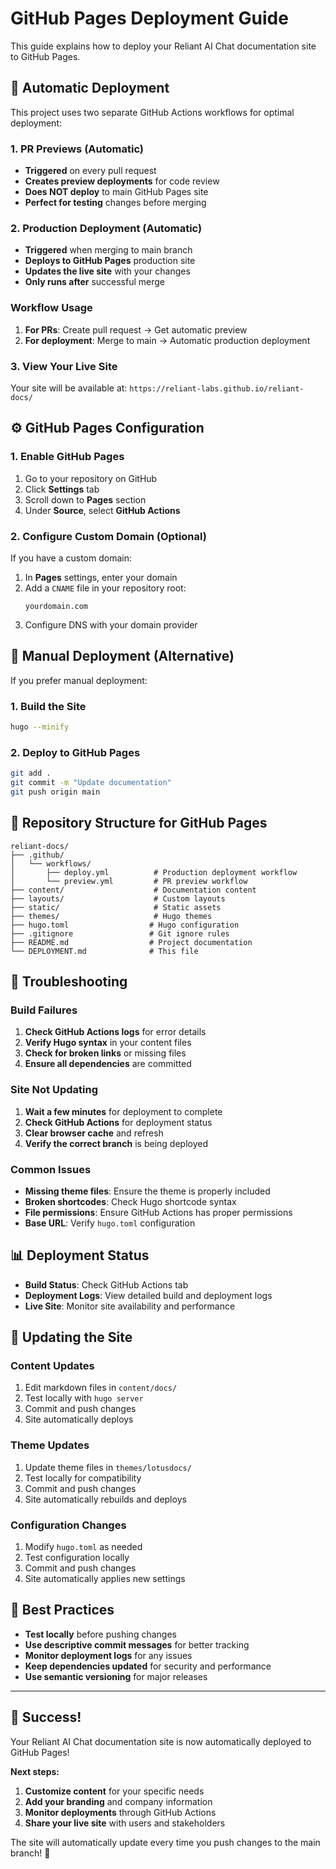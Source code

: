 # GitHub Pages Deployment Guide

This guide explains how to deploy your Reliant AI Chat documentation site to GitHub Pages.

## 🚀 Automatic Deployment

This project uses two separate GitHub Actions workflows for optimal deployment:

### 1. PR Previews (Automatic)
- **Triggered** on every pull request
- **Creates preview deployments** for code review
- **Does NOT deploy** to main GitHub Pages site
- **Perfect for testing** changes before merging

### 2. Production Deployment (Automatic)
- **Triggered** when merging to main branch
- **Deploys to GitHub Pages** production site
- **Updates the live site** with your changes
- **Only runs after** successful merge

### Workflow Usage

1. **For PRs**: Create pull request → Get automatic preview
2. **For deployment**: Merge to main → Automatic production deployment

### 3. View Your Live Site

Your site will be available at:
`https://reliant-labs.github.io/reliant-docs/`

## ⚙️ GitHub Pages Configuration

### 1. Enable GitHub Pages

1. Go to your repository on GitHub
2. Click **Settings** tab
3. Scroll down to **Pages** section
4. Under **Source**, select **GitHub Actions**

### 2. Configure Custom Domain (Optional)

If you have a custom domain:

1. In **Pages** settings, enter your domain
2. Add a `CNAME` file in your repository root:
   ```
   yourdomain.com
   ```
3. Configure DNS with your domain provider

## 🔧 Manual Deployment (Alternative)

If you prefer manual deployment:

### 1. Build the Site

```bash
hugo --minify
```

### 2. Deploy to GitHub Pages

```bash
git add .
git commit -m "Update documentation"
git push origin main
```

## 📁 Repository Structure for GitHub Pages

```
reliant-docs/
├── .github/
│   └── workflows/
│       ├── deploy.yml          # Production deployment workflow
│       └── preview.yml         # PR preview workflow
├── content/                    # Documentation content
├── layouts/                    # Custom layouts
├── static/                     # Static assets
├── themes/                     # Hugo themes
├── hugo.toml                  # Hugo configuration
├── .gitignore                 # Git ignore rules
├── README.md                  # Project documentation
└── DEPLOYMENT.md              # This file
```

## 🚨 Troubleshooting

### Build Failures

1. **Check GitHub Actions logs** for error details
2. **Verify Hugo syntax** in your content files
3. **Check for broken links** or missing files
4. **Ensure all dependencies** are committed

### Site Not Updating

1. **Wait a few minutes** for deployment to complete
2. **Check GitHub Actions** for deployment status
3. **Clear browser cache** and refresh
4. **Verify the correct branch** is being deployed

### Common Issues

- **Missing theme files**: Ensure the theme is properly included
- **Broken shortcodes**: Check Hugo shortcode syntax
- **File permissions**: Ensure GitHub Actions has proper permissions
- **Base URL**: Verify `hugo.toml` configuration

## 📊 Deployment Status

- **Build Status**: Check GitHub Actions tab
- **Deployment Logs**: View detailed build and deployment logs
- **Live Site**: Monitor site availability and performance

## 🔄 Updating the Site

### Content Updates

1. Edit markdown files in `content/docs/`
2. Test locally with `hugo server`
3. Commit and push changes
4. Site automatically deploys

### Theme Updates

1. Update theme files in `themes/lotusdocs/`
2. Test locally for compatibility
3. Commit and push changes
4. Site automatically rebuilds and deploys

### Configuration Changes

1. Modify `hugo.toml` as needed
2. Test configuration locally
3. Commit and push changes
4. Site automatically applies new settings

## 🎯 Best Practices

- **Test locally** before pushing changes
- **Use descriptive commit messages** for better tracking
- **Monitor deployment logs** for any issues
- **Keep dependencies updated** for security and performance
- **Use semantic versioning** for major releases

---

## 🎉 Success!

Your Reliant AI Chat documentation site is now automatically deployed to GitHub Pages!

**Next steps:**
1. **Customize content** for your specific needs
2. **Add your branding** and company information
3. **Monitor deployments** through GitHub Actions
4. **Share your live site** with users and stakeholders

The site will automatically update every time you push changes to the main branch! 🚀
